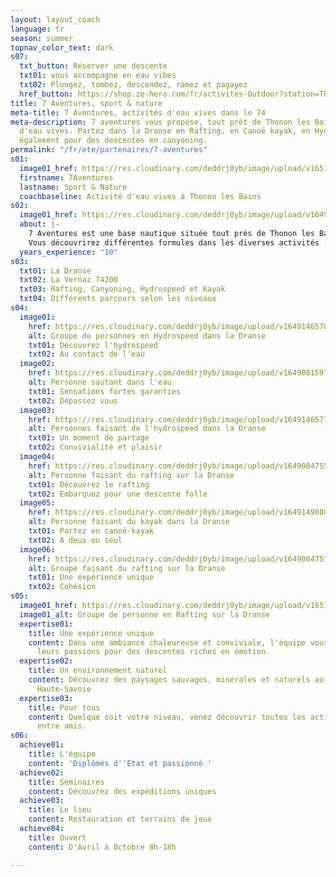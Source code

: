 ```yaml
---
layout: layout_coach
language: fr
season: summer
topnav_color_text: dark
s07:
  txt_button: Réserver une descente
  txt01: vous accompagne en eau vibes
  txt02: Plongez, tombez, descendez, ramez et pagayez
  href_button: https://shop.ze-hero.com/fr/activites-Outdoor?station=Thonon+les+Bains&calessonstype=all&catypegenderlistsummer=all&calessonsactivitytype=all&start-date=
title: 7 Aventures, sport & nature
meta-title: 7 Aventures, activités d'eau vives dans le 74
meta-description: 7 aventures vous propose, tout prêt de Thonon les Bains des activités
  d'eau vives. Partez dans la Dranse en Rafting, en Canoë kayak, en Hydrospeed, mais
  également pour des descentes en canyoning.
permalink: "/fr/ete/partenaires/7-aventures"
s01:
  image01_href: https://res.cloudinary.com/deddrj0yb/image/upload/v1651484177/website/Partenaires/2_fr.jpg
  firstname: 7Aventures
  lastname: Sport & Nature
  coachbaseline: Activité d'eau vives à Thonon les Bains
s02:
  image01_href: https://res.cloudinary.com/deddrj0yb/image/upload/v1649146578/website/Partenaires/1638785318-DSC_1518.jpg
  about: |-
    7 Aventures est une base nautique située tout près de Thonon les Bains, dans le hameau " La Vernaz " en Haute-Savoie. Sur les bords de La Dranse, 7 Aventures vous proposent des activités d’eaux vives tel que le rafting, l’hydrospeed, le kayak et le canyoning. Mais elle propose aussi des activités montagnes avec de l’escalade, des randonnées, de la via ferrata, des parcours aventures ainsi que du tir à l’arc. Découvrez un lieu unique avec un accueil chaleureux, un bar restaurant accueillant jusqu’à 100 personnes. Plongez dans de nouvelles sensations et découvrez des activités aux sensations fortes dans un environnement naturel et sauvage. Encadré par des professionnels et des passionnés, quel que soit votre niveau, vivez une expérience forte avec 7 Aventures. Ils vous promettent des sensations fortes dans l’eau, de la convivialité, de la détente et de la montagne. Il y a tout pour passer un bon moment et s’amuser.
    Vous découvrirez différentes formules dans les diverses activités : Découverte / Classique et Sport.
  years_experience: "10"
s03:
  txt01: La Dranse
  txt02: La Vernaz 74200
  txt03: Rafting, Canyoning, Hydrospeed et Kayak
  txt04: Différents parcours selon les niveaux
s04:
  image01:
    href: https://res.cloudinary.com/deddrj0yb/image/upload/v1649146578/website/Partenaires/1638785330-DSC_4366.jpg
    alt: Groupe de personnes en Hydrospeed dans la Dranse
    txt01: Découvrez l'hydrospeed
    txt02: Au contact de l'eau
  image02:
    href: https://res.cloudinary.com/deddrj0yb/image/upload/v1649081597/website/Partenaires/1638783865-DSC_0958.jpg
    alt: Personne sautant dans l'eau
    txt01: Sensations fortes garanties
    txt02: Dépassez vous
  image03:
    href: https://res.cloudinary.com/deddrj0yb/image/upload/v1649146577/website/Partenaires/1638785326-DSC_1978.jpg
    alt: Personnes faisant de l'hydrospeed dans la Dranse
    txt01: Un moment de partage
    txt02: Convivialité et plaisir
  image04:
    href: https://res.cloudinary.com/deddrj0yb/image/upload/v1649084755/website/Partenaires/1638783649-DSC_0689.jpg
    alt: Personne faisant du rafting sur la Dranse
    txt01: Découvrez le rafting
    txt02: Embarquez pour une descente folle
  image05:
    href: https://res.cloudinary.com/deddrj0yb/image/upload/v1649149880/website/Partenaires/1638785726-DSC_1414.jpg
    alt: Personne faisant du kayak dans la Dranse
    txt01: Partez en canoë-kayak
    txt02: A deux ou seul
  image06:
    href: https://res.cloudinary.com/deddrj0yb/image/upload/v1649084757/website/Partenaires/1638783638-DSC_0804.jpg
    alt: Groupe faisant du rafting sur la Dranse
    txt01: Une expérience unique
    txt02: Cohésion
s05:
  image01_href: https://res.cloudinary.com/deddrj0yb/image/upload/v1651482964/website/Partenaires/237738035_4387210021359321_143256446323364765_n.jpg
  image01_alt: Groupe de personne en Rafting sur la Dranse
  expertise01:
    title: Une expérience unique
    content: Dans une ambiance chaleureuse et conviviale, l'équipe vous transmettra
      leurs passions pour des descentes riches en émotion.
  expertise02:
    title: Un environnement naturel
    content: Découvrez des paysages sauvages, minérales et naturels au cœur de la
      Haute-Savoie
  expertise03:
    title: Pour tous
    content: Quelque soit votre niveau, venez découvrir toutes les activités en famille,
      entre amis.
s06:
  achieve01:
    title: L'équipe
    content: 'Diplômés d''Etat et passionné '
  achieve02:
    title: Séminaires
    content: Découvrez des expéditions uniques
  achieve03:
    title: Le lieu
    content: Restauration et terrains de jeux
  achieve04:
    title: Ouvert
    content: D'Avril à Octobre 8h-18h

---
```

